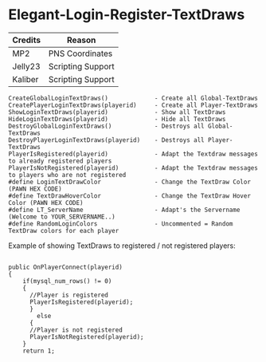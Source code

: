 # Elegant-Login-Register-TextDraws


| Credits | Reason |
| --- | --- |
| MP2 | PNS Coordinates |
| Jelly23 | Scripting Support |
| Kaliber | Scripting Support |



```
CreateGlobalLoginTextDraws()             - Create all Global-TextDraws
CreatePlayerLoginTextDraws(playerid)     - Create all Player-TextDraws
ShowLoginTextDraws(playerid)             - Show all TextDraws
HideLoginTextDraws(playerid)             - Hide all TextDraws
DestroyGlobalLoginTextDraws()            - Destroys all Global-TextDraws
DestroyPlayerLoginTextDraws(playerid)    - Destroys all Player-TextDraws
PlayerIsRegistered(playerid)             - Adapt the Textdraw messages to already registered players
PlayerIsNotRegistered(playerid)          - Adapt the Textdraw messages to players who are not registered
#define LoginTextDrawColor               - Change the TextDraw Color (PAWN HEX CODE)
#define TextDrawHoverColor               - Change the TextDraw Hover Color (PAWN HEX CODE)
#define LT_ServerName                    - Adapt's the Servername (Welcome to YOUR_SERVERNAME..)
#define RandomLoginColors                - Uncommented = Random TextDraw colors for each player

```

Example of showing TextDraws to registered / not registered players:

```

public OnPlayerConnect(playerid)
{
    if(mysql_num_rows() != 0)
    {
      //Player is registered
      PlayerIsRegistered(playerid);
      } 
        else 
      {
      //Player is not registered
      PlayerIsNotRegistered(playerid);
    }
    return 1;

```
